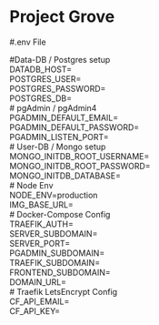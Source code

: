 # Project Grove

#.env File

\#Data-DB / Postgres setup  
DATADB_HOST=  
POSTGRES_USER=  
POSTGRES_PASSWORD=  
POSTGRES_DB=  
\# pgAdmin / pgAdmin4  
PGADMIN_DEFAULT_EMAIL=  
PGADMIN_DEFAULT_PASSWORD=  
PGADMIN_LISTEN_PORT=  
\# User-DB / Mongo setup  
MONGO_INITDB_ROOT_USERNAME=  
MONGO_INITDB_ROOT_PASSWORD=  
MONGO_INITDB_DATABASE=  
\# Node Env  
NODE_ENV=production  
IMG_BASE_URL=  
\# Docker-Compose Config  
TRAEFIK_AUTH=  
SERVER_SUBDOMAIN=  
SERVER_PORT=  
PGADMIN_SUBDOMAIN=  
TRAEFIK_SUBDOMAIN=  
FRONTEND_SUBDOMAIN=  
DOMAIN_URL=  
\# Traefik LetsEncrypt Config  
CF_API_EMAIL=  
CF_API_KEY=  
